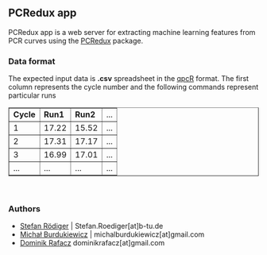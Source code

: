 ## PCRedux app

PCRedux app is a web server for extracting machine learning features from PCR curves using the [PCRedux](https://cran.r-project.org/package=PCRedux) package.

### Data format

The expected input data is <b>.csv</b> spreadsheet in the [qpcR](https://cran.r-project.org/package=qpcR) format. The first column represents the cycle number and the following commands represent particular runs

<table border="1" style="width:100%">
  <tr>
    <td><b>Cycle</b></td>
    <td><b>Run1</b></td> 
    <td><b>Run2</b></td> 
    <td>...</td> 
  </tr>
  <tr>
    <td>1</td>
    <td>17.22</td>
    <td>15.52</td>
    <td>...</td> 
  </tr>
  <tr>
    <td>2</td>
    <td>17.31</td>
    <td>17.17</td>
    <td>...</td> 
  </tr>
  <tr>
    <td>3</td>
    <td>16.99</td>
    <td>17.01</td>
    <td>...</td> 
  </tr>
  <tr>
    <td>...</td>
    <td>...</td>
    <td>...</td>
    <td>...</td> 
  </tr>
</table>
<br>

### Authors

- [Stefan Rödiger](https://www.researchgate.net/profile/Stefan_Roediger) | Stefan.Roediger[at]b-tu.de
- [Michał Burdukiewicz](https://www.researchgate.net/profile/Michal_Burdukiewicz) | michalburdukiewicz[at]gmail.com 
- [Dominik Rafacz](https://github.com/DominikRafacz) dominikrafacz[at]gmail.com
